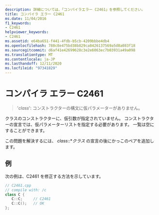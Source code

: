 ```yaml
---
description: 詳細については、「コンパイラエラー C2461」を参照してください。
title: コンパイラ エラー C2461
ms.date: 11/04/2016
f1_keywords:
- C2461
helpviewer_keywords:
- C2461
ms.assetid: e64ba651-f441-4fdb-b5cb-4209bbbe4db4
ms.openlocfilehash: 788c8e475bd38b829ca8426137569a5d8a083f18
ms.sourcegitcommit: d6af41e42699628c3e2e6063ec7b03931a49a098
ms.translationtype: MT
ms.contentlocale: ja-JP
ms.lasthandoff: 12/11/2020
ms.locfileid: "97341829"
---
```

# <a name="compiler-error-c2461"></a>コンパイラ エラー C2461

> '*class*': コンストラクターの構文に仮パラメーターがありません。

クラスのコンストラクターに、仮引数が指定されていません。 コンストラクターの宣言では、仮パラメーターリストを指定する必要があります。 一覧は空にすることができます。

この問題を解決するには、 *class*::**クラス* の宣言の後にかっこのペアを追加します。

## <a name="example"></a>例

次の例は、C2461 を修正する方法を示しています。

```cpp
// C2461.cpp
// compile with: /c
class C {
   C::C;     // C2461
   C::C();   // OK
};
```

